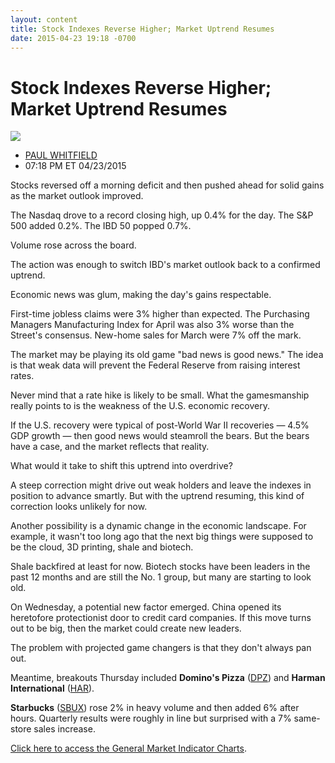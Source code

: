 ```yaml
---
layout: content
title: Stock Indexes Reverse Higher; Market Uptrend Resumes
date: 2015-04-23 19:18 -0700
---
```



Stock Indexes Reverse Higher; Market Uptrend Resumes
=====================================================


![](https://www.investors.com/wp-content/uploads/ibd-migrated-images/MPv_150424_635653999841445703.png)

* [PAUL WHITFIELD](https://www.investors.com/author/whitfieldp/ "Posts by PAUL WHITFIELD")
* 07:18 PM ET 04/23/2015




Stocks reversed off a morning deficit and then pushed ahead for solid gains as the market outlook improved.

  

The Nasdaq drove to a record closing high, up 0.4% for the day. The S&P 500 added 0.2%. The IBD 50 popped 0.7%.

  

Volume rose across the board.

  

The action was enough to switch IBD's market outlook back to a confirmed uptrend.

  

Economic news was glum, making the day's gains respectable.

  

First-time jobless claims were 3% higher than expected. The Purchasing Managers Manufacturing Index for April was also 3% worse than the Street's consensus. New-home sales for March were 7% off the mark.

  

The market may be playing its old game "bad news is good news." The idea is that weak data will prevent the Federal Reserve from raising interest rates.

  

Never mind that a rate hike is likely to be small. What the gamesmanship really points to is the weakness of the U.S. economic recovery.

  

If the U.S. recovery were typical of post-World War II recoveries — 4.5% GDP growth — then good news would steamroll the bears. But the bears have a case, and the market reflects that reality.

  

What would it take to shift this uptrend into overdrive?

  

A steep correction might drive out weak holders and leave the indexes in position to advance smartly. But with the uptrend resuming, this kind of correction looks unlikely for now.

  

Another possibility is a dynamic change in the economic landscape. For example, it wasn't too long ago that the next big things were supposed to be the cloud, 3D printing, shale and biotech.

  

Shale backfired at least for now. Biotech stocks have been leaders in the past 12 months and are still the No. 1 group, but many are starting to look old.

  

On Wednesday, a potential new factor emerged. China opened its heretofore protectionist door to credit card companies. If this move turns out to be big, then the market could create new leaders.

  

The problem with projected game changers is that they don't always pan out.

  

Meantime, breakouts Thursday included **Domino's Pizza** ([DPZ](https://research.investors.com/quote.aspx?symbol=DPZ)) and **Harman International** ([HAR](https://research.investors.com/quote.aspx?symbol=HAR)).

  

**Starbucks** ([SBUX](https://research.investors.com/quote.aspx?symbol=SBUX)) rose 2% in heavy volume and then added 6% after hours. Quarterly results were roughly in line but surprised with a 7% same-store sales increase.

  

[Click here to access the General Market Indicator Charts](https://www.investors.com/pdf/GMI_042415.pdf).




